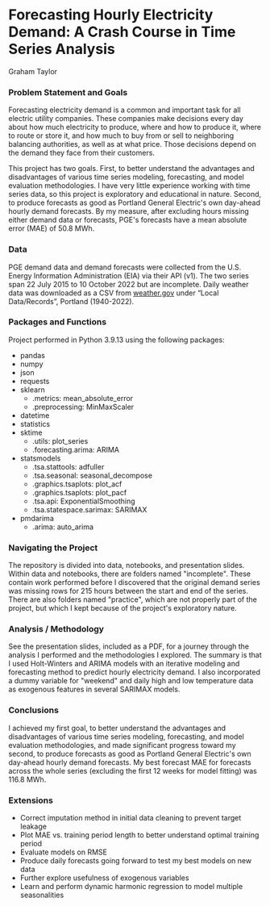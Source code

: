 # Forecasting Hourly Electricity Demand: A Crash Course in Time Series Analysis
Graham Taylor

### Problem Statement and Goals
Forecasting electricity demand is a common and important task for all electric utility companies. These companies make decisions every day about how much electricity to produce, where and how to produce it, where to route or store it, and how much to buy from or sell to neighboring balancing authorities, as well as at what price. Those decisions depend on the demand they face from their customers.

This project has two goals. First, to better understand the advantages and disadvantages of various time series modeling, forecasting, and model evaluation methodologies. I have very little experience working with time series data, so this project is exploratory and educational in nature. Second, to produce forecasts as good as Portland General Electric's own day-ahead hourly demand forecasts. By my measure, after excluding hours missing either demand data or forecasts, PGE's forecasts have a mean absolute error (MAE) of 50.8 MWh.

### Data
PGE demand data and demand forecasts were collected from the U.S. Energy Information Administration (EIA) via their API (v1). The two series span 22 July 2015 to 10 October 2022 but are incomplete. Daily weather data was downloaded as a CSV from [weather.gov](https://www.weather.gov/wrh/Climate?wfo=pqr) under “Local Data/Records”, Portland (1940-2022).

### Packages and Functions
Project performed in Python 3.9.13 using the following packages:
- pandas
- numpy
- json
- requests
- sklearn
    - .metrics: mean_absolute_error
    - .preprocessing: MinMaxScaler
- datetime
- statistics
- sktime
    - .utils: plot_series
    - .forecasting.arima: ARIMA
- statsmodels
    - .tsa.stattools: adfuller
    - .tsa.seasonal: seasonal_decompose
    - .graphics.tsaplots: plot_acf
    - .graphics.tsaplots: plot_pacf
    - .tsa.api: ExponentialSmoothing
    - .tsa.statespace.sarimax: SARIMAX
- pmdarima
    - .arima: auto_arima

### Navigating the Project
The repository is divided into data, notebooks, and presentation slides. Within data and notebooks, there are folders named "incomplete". These contain work performed before I discovered that the original demand series was missing rows for 215 hours between the start and end of the series. There are also folders named "practice", which are not properly part of the project, but which I kept because of the project's exploratory nature.

### Analysis / Methodology
See the presentation slides, included as a PDF, for a journey through the analysis I performed and the methodologies I explored. The summary is that I used Holt-Winters and ARIMA models with an iterative modeling and forecasting method to predict hourly electricity demand. I also incorporated a dummy variable for "weekend" and daily high and low temperature data as exogenous features in several SARIMAX models.

### Conclusions
I achieved my first goal, to better understand the advantages and disadvantages of various time series modeling, forecasting, and model evaluation methodologies, and made significant progress toward my second, to produce forecasts as good as Portland General Electric's own day-ahead hourly demand forecasts. My best forecast MAE for forecasts across the whole series (excluding the first 12 weeks for model fitting) was 116.8 MWh.

### Extensions
- Correct imputation method in initial data cleaning to prevent target leakage
- Plot MAE vs. training period length to better understand optimal training period
- Evaluate models on RMSE
- Produce daily forecasts going forward to test my best models on new data
- Further explore usefulness of exogenous variables
- Learn and perform dynamic harmonic regression to model multiple seasonalities